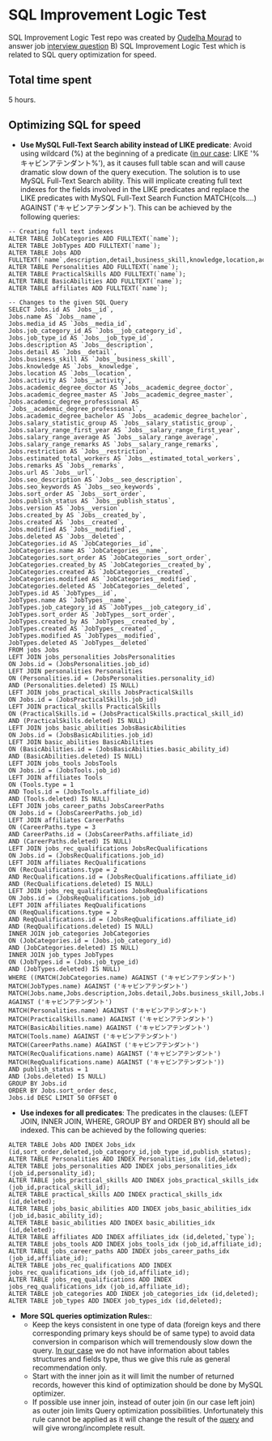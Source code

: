 # SQL Improvement Logic Test
SQL Improvement Logic Test repo was created by [Oudelha Mourad](https://github.com/oudelham/) to answer job [interview question](Interview%20Test%20Program%2022032019.pdf) B) SQL Improvement Logic Test which is related to SQL query optimization for speed.
## Total time spent
5 hours.
## Optimizing SQL for speed 
* **Use MySQL Full-Text Search ability instead of LIKE predicate**: Avoid using wildcard (%) at the beginning of a predicate ([in our case](original.sql): LIKE '%キャビンアテンダント%'), as it causes full table scan and will cause dramatic slow down of the query execution. The solution is to use MySQL Full-Text Search ability. This will implicate creating full text indexes for the fields involved in the LIKE predicates and replace the LIKE predicates with MySQL Full-Text Search Function MATCH(cols....) AGAINST ('キャビンアテンダント'). This can be achieved by the following queries:
```
-- Creating full text indexes
ALTER TABLE JobCategories ADD FULLTEXT(`name`);
ALTER TABLE JobTypes ADD FULLTEXT(`name`);
ALTER TABLE Jobs ADD FULLTEXT(`name`,description,detail,business_skill,knowledge,location,activity,salary_statistic_group,salary_range_remarks,restriction,remarks);
ALTER TABLE Personalities ADD FULLTEXT(`name`);
ALTER TABLE PracticalSkills ADD FULLTEXT(`name`);
ALTER TABLE BasicAbilities ADD FULLTEXT(`name`);
ALTER TABLE affiliates ADD FULLTEXT(`name`);
```

```
-- Changes to the given SQL Query
SELECT Jobs.id AS `Jobs__id`,
Jobs.name AS `Jobs__name`,
Jobs.media_id AS `Jobs__media_id`,
Jobs.job_category_id AS `Jobs__job_category_id`,
Jobs.job_type_id AS `Jobs__job_type_id`,
Jobs.description AS `Jobs__description`,
Jobs.detail AS `Jobs__detail`,
Jobs.business_skill AS `Jobs__business_skill`,
Jobs.knowledge AS `Jobs__knowledge`,
Jobs.location AS `Jobs__location`,
Jobs.activity AS `Jobs__activity`,
Jobs.academic_degree_doctor AS `Jobs__academic_degree_doctor`,
Jobs.academic_degree_master AS `Jobs__academic_degree_master`,
Jobs.academic_degree_professional AS `Jobs__academic_degree_professional`,
Jobs.academic_degree_bachelor AS `Jobs__academic_degree_bachelor`,
Jobs.salary_statistic_group AS `Jobs__salary_statistic_group`,
Jobs.salary_range_first_year AS `Jobs__salary_range_first_year`,
Jobs.salary_range_average AS `Jobs__salary_range_average`,
Jobs.salary_range_remarks AS `Jobs__salary_range_remarks`,
Jobs.restriction AS `Jobs__restriction`,
Jobs.estimated_total_workers AS `Jobs__estimated_total_workers`,
Jobs.remarks AS `Jobs__remarks`,
Jobs.url AS `Jobs__url`,
Jobs.seo_description AS `Jobs__seo_description`,
Jobs.seo_keywords AS `Jobs__seo_keywords`,
Jobs.sort_order AS `Jobs__sort_order`,
Jobs.publish_status AS `Jobs__publish_status`,
Jobs.version AS `Jobs__version`,
Jobs.created_by AS `Jobs__created_by`,
Jobs.created AS `Jobs__created`,
Jobs.modified AS `Jobs__modified`,
Jobs.deleted AS `Jobs__deleted`,
JobCategories.id AS `JobCategories__id`,
JobCategories.name AS `JobCategories__name`,
JobCategories.sort_order AS `JobCategories__sort_order`,
JobCategories.created_by AS `JobCategories__created_by`,
JobCategories.created AS `JobCategories__created`,
JobCategories.modified AS `JobCategories__modified`,
JobCategories.deleted AS `JobCategories__deleted`,
JobTypes.id AS `JobTypes__id`,
JobTypes.name AS `JobTypes__name`,
JobTypes.job_category_id AS `JobTypes__job_category_id`,
JobTypes.sort_order AS `JobTypes__sort_order`,
JobTypes.created_by AS `JobTypes__created_by`,
JobTypes.created AS `JobTypes__created`,
JobTypes.modified AS `JobTypes__modified`,
JobTypes.deleted AS `JobTypes__deleted`
FROM jobs Jobs
LEFT JOIN jobs_personalities JobsPersonalities
ON Jobs.id = (JobsPersonalities.job_id)
LEFT JOIN personalities Personalities
ON (Personalities.id = (JobsPersonalities.personality_id)
AND (Personalities.deleted) IS NULL)
LEFT JOIN jobs_practical_skills JobsPracticalSkills
ON Jobs.id = (JobsPracticalSkills.job_id)
LEFT JOIN practical_skills PracticalSkills
ON (PracticalSkills.id = (JobsPracticalSkills.practical_skill_id)
AND (PracticalSkills.deleted) IS NULL)
LEFT JOIN jobs_basic_abilities JobsBasicAbilities
ON Jobs.id = (JobsBasicAbilities.job_id)
LEFT JOIN basic_abilities BasicAbilities
ON (BasicAbilities.id = (JobsBasicAbilities.basic_ability_id)
AND (BasicAbilities.deleted) IS NULL)
LEFT JOIN jobs_tools JobsTools
ON Jobs.id = (JobsTools.job_id)
LEFT JOIN affiliates Tools
ON (Tools.type = 1
AND Tools.id = (JobsTools.affiliate_id)
AND (Tools.deleted) IS NULL)
LEFT JOIN jobs_career_paths JobsCareerPaths
ON Jobs.id = (JobsCareerPaths.job_id)
LEFT JOIN affiliates CareerPaths
ON (CareerPaths.type = 3
AND CareerPaths.id = (JobsCareerPaths.affiliate_id)
AND (CareerPaths.deleted) IS NULL)
LEFT JOIN jobs_rec_qualifications JobsRecQualifications
ON Jobs.id = (JobsRecQualifications.job_id)
LEFT JOIN affiliates RecQualifications
ON (RecQualifications.type = 2
AND RecQualifications.id = (JobsRecQualifications.affiliate_id)
AND (RecQualifications.deleted) IS NULL)
LEFT JOIN jobs_req_qualifications JobsReqQualifications
ON Jobs.id = (JobsReqQualifications.job_id)
LEFT JOIN affiliates ReqQualifications
ON (ReqQualifications.type = 2
AND ReqQualifications.id = (JobsReqQualifications.affiliate_id)
AND (ReqQualifications.deleted) IS NULL)
INNER JOIN job_categories JobCategories
ON (JobCategories.id = (Jobs.job_category_id)
AND (JobCategories.deleted) IS NULL)
INNER JOIN job_types JobTypes
ON (JobTypes.id = (Jobs.job_type_id)
AND (JobTypes.deleted) IS NULL)
WHERE ((MATCH(JobCategories.name) AGAINST ('キャビンアテンダント')
MATCH(JobTypes.name) AGAINST ('キャビンアテンダント')
MATCH(Jobs.name,Jobs.description,Jobs.detail,Jobs.business_skill,Jobs.knowledge,Jobs.location,Jobs.activity,Jobs.salary_statistic_group,Jobs.salary_range_remarks,Jobs.restriction,Jobs.remarks) AGAINST ('キャビンアテンダント')
MATCH(Personalities.name) AGAINST ('キャビンアテンダント')
MATCH(PracticalSkills.name) AGAINST ('キャビンアテンダント')
MATCH(BasicAbilities.name) AGAINST ('キャビンアテンダント')
MATCH(Tools.name) AGAINST ('キャビンアテンダント')
MATCH(CareerPaths.name) AGAINST ('キャビンアテンダント')
MATCH(RecQualifications.name) AGAINST ('キャビンアテンダント')
MATCH(ReqQualifications.name) AGAINST ('キャビンアテンダント'))
AND publish_status = 1
AND (Jobs.deleted) IS NULL)
GROUP BY Jobs.id
ORDER BY Jobs.sort_order desc,
Jobs.id DESC LIMIT 50 OFFSET 0
```

* **Use indexes for all predicates**: The predicates in the clauses: (LEFT JOIN, INNER JOIN, WHERE, GROUP BY and ORDER BY) should all be indexed. This can be achieved by the following queries:
```
ALTER TABLE Jobs ADD INDEX Jobs_idx (id,sort_order,deleted,job_category_id,job_type_id,publish_status);
ALTER TABLE Personalities ADD INDEX Personalities_idx (id,deleted);
ALTER TABLE jobs_personalities ADD INDEX jobs_personalities_idx (job_id,personality_id);
ALTER TABLE jobs_practical_skills ADD INDEX jobs_practical_skills_idx (job_id,practical_skill_id);
ALTER TABLE practical_skills ADD INDEX practical_skills_idx (id,deleted);
ALTER TABLE jobs_basic_abilities ADD INDEX jobs_basic_abilities_idx (job_id,basic_ability_id);
ALTER TABLE basic_abilities ADD INDEX basic_abilities_idx (id,deleted);
ALTER TABLE affiliates ADD INDEX affiliates_idx (id,deleted,`type`);
ALTER TABLE jobs_tools ADD INDEX jobs_tools_idx (job_id,affiliate_id);
ALTER TABLE jobs_career_paths ADD INDEX jobs_career_paths_idx (job_id,affiliate_id);
ALTER TABLE jobs_rec_qualifications ADD INDEX jobs_rec_qualifications_idx (job_id,affiliate_id);
ALTER TABLE jobs_req_qualifications ADD INDEX jobs_req_qualifications_idx (job_id,affiliate_id);
ALTER TABLE job_categories ADD INDEX job_categories_idx (id,deleted);
ALTER TABLE job_types ADD INDEX job_types_idx (id,deleted);
```

* **More SQL queries optimization Rules:**: 
	* Keep the keys consistent in one type of data (foreign keys and there corresponding primary keys should be of same type) to avoid data conversion in comparison which will tremendously slow down the query. [In our case](original.sql) we do not have information about tables structures and fields type, thus we give this rule as general recommendation only.
	* Start with the inner join as it will limit the number of returned records, however this kind of optimization should be done by MySQL optimizer.
	* If possible use inner join, instead of outer join (in our case left join) as outer join limits Query optimization possibilities. Unfortunately this rule cannot be applied as it will change the result of the [query](original.sql) and will give wrong/incomplete result.
 
